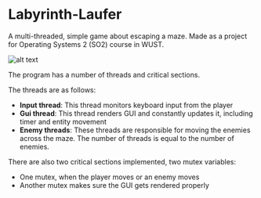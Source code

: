 # Labyrinth-Laufer
A multi-threaded, simple game about escaping a maze. Made as a project for Operating Systems 2 (SO2) course in WUST.

![alt text](https://i.imgur.com/9xdBAa2.png)

The program has a number of threads and critical sections.

The threads are as follows:
- **Input thread**: This thread monitors keyboard input from the player
- **Gui thread**: This thread renders GUI and constantly updates it, including timer and entity movement
- **Enemy threads**: These threads are responsible for moving the enemies across the maze.
    The number of threads is equal to the number of enemies.

There are also two critical sections implemented, two mutex variables:
- One mutex, when the player moves or an enemy moves
- Another mutex makes sure the GUI gets rendered properly
